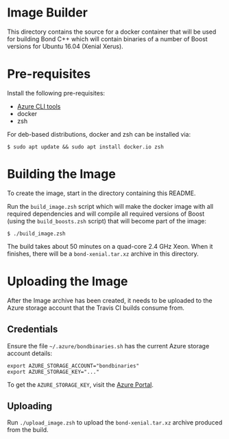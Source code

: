 # Image Builder

This directory contains the source for a docker container that will be used for
building Bond C++ which will contain binaries of a number of Boost versions for
Ubuntu 16.04 (Xenial Xerus).

# Pre-requisites

Install the following pre-requisites:

* [Azure CLI tools][azure-cli]
* docker
* zsh

For deb-based distributions, docker and zsh can be installed via:

    $ sudo apt update && sudo apt install docker.io zsh

# Building the Image

To create the image, start in the directory containing this README.

Run the `build_image.zsh` script which will make the docker image with all
required dependencies and will compile all required versions of Boost (using
the `build_boosts.zsh` script) that will become part of the image:

    $ ./build_image.zsh

The build takes about 50 minutes on a quad-core 2.4 GHz Xeon. When it finishes,
there will be a `bond-xenial.tar.xz` archive in this directory.

# Uploading the Image

After the Image archive has been created, it needs to be uploaded to the
Azure storage account that the Travis CI builds consume from.

## Credentials

Ensure the file `~/.azure/bondbinaries.sh` has the current Azure storage
account details:

    export AZURE_STORAGE_ACCOUNT="bondbinaries"
    export AZURE_STORAGE_KEY="..."

To get the `AZURE_STORAGE_KEY`, visit the [Azure Portal][azure-portal].

## Uploading

Run `./upload_image.zsh` to upload the `bond-xenial.tar.xz` archive
produced from the build.

[azure-cli]: https://docs.microsoft.com/en-us/cli/azure/install-azure-cli
[azure-portal]: https://portal.azure.com/
